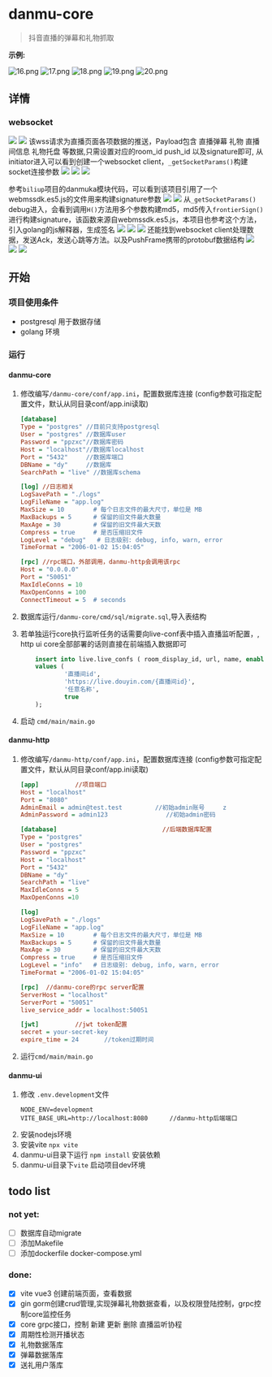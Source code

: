 # danmu-core

> 抖音直播的弹幕和礼物抓取

**示例:**

![16.png](image%2F16.png)
![17.png](image%2F17.png)
![18.png](image%2F18.png)
![19.png](image%2F19.png)
![20.png](image%2F20.png)

## 详情

### websocket

![](image/1.png)
![](image/2.png)
该wss请求为直播页面各项数据的推送，Payload包含 直播弹幕 礼物 直播间信息 礼物托盘 等数据,只需设置对应的room_id push_id 以及signature即可,
从initiator进入可以看到创建一个websocket client，`_getSocketParams()`构建socket连接参数
![](image/4.png)
![](image/3.png)
![](image/param.png)

参考`biliup`项目的danmuka模块代码，可以看到该项目引用了一个webmssdk.es5.js的文件用来构建signature参数
![](image/5.png)
![](image/6.png)
从`_getSocketParams()` debug进入，会看到调用`H()`方法用多个参数构建md5，md5传入`frontierSign()`进行构建signature，该函数来源自webmssdk.es5.js，本项目也参考这个方法，引入golang的js解释器，生成签名
![](image/7.png)
![](image/8.png)
![](image/9.png)
还能找到websocket client处理数据，发送Ack，发送心跳等方法。以及PushFrame携带的protobuf数据结构
![](image/10.png)
![](image/11.png)
![](image/12.png)



## 开始

###  项目使用条件

+ postgresql 用于数据存储
+ golang 环境

### 运行
#### danmu-core
1. 修改编写`/danmu-core/conf/app.ini`，配置数据库连接 (config参数可指定配置文件，默认从同目录conf/app.ini读取)
    ```ini
    [database]
    Type = "postgres" //目前只支持postgresql
    User = "postgres" //数据库user
    Password = "ppzxc"//数据库密码
    Host = "localhost"//数据库localhost
    Port = "5432"     //数据库端口
    DBName = "dy"     //数据库
    SearchPath = "live" //数据库schema
    
    [log] //日志相关
    LogSavePath = "./logs" 
    LogFileName = "app.log"
    MaxSize = 10        # 每个日志文件的最大尺寸，单位是 MB
    MaxBackups = 5      # 保留的旧文件最大数量
    MaxAge = 30         # 保留的旧文件最大天数
    Compress = true     # 是否压缩旧文件
    LogLevel = "debug"   # 日志级别: debug, info, warn, error
    TimeFormat = "2006-01-02 15:04:05"
    
    [rpc] //rpc端口，外部调用，danmu-http会调用该rpc
    Host = "0.0.0.0"
    Port = "50051"
    MaxIdleConns = 10
    MaxOpenConns = 100
    ConnectTimeout = 5  # seconds
    
    ```

2. 数据库运行`/danmu-core/cmd/sql/migrate.sql`,导入表结构

3. 若单独运行core执行监听任务的话需要向live-conf表中插入直播监听配置，, http ui core全部部署的话则直接在前端插入数据即可
    ```sql
        insert into live.live_confs ( room_display_id, url, name, enable)
        values (
                '直播间id',
                'https://live.douyin.com/{直播间id}',
                '任意名称',
                true
        );
    ```
4. 启动 `cmd/main/main.go` 

#### danmu-http

1. 修改编写`/danmu-http/conf/app.ini`，配置数据库连接 (config参数可指定配置文件，默认从同目录conf/app.ini读取)
    ```ini
    [app]          //项目端口
    Host = "localhost"
    Port = "8080"
    AdminEmail = admin@test.test         //初始admin账号     z
    AdminPassword = admin123                //初始admin密码
    
    [database]                             //后端数据库配置
    Type = "postgres"
    User = "postgres"
    Password = "ppzxc"
    Host = "localhost"
    Port = "5432"
    DBName = "dy"
    SearchPath = "live"
    MaxIdleConns = 5
    MaxOpenConns =10
    
    [log]
    LogSavePath = "./logs"
    LogFileName = "app.log"
    MaxSize = 10        # 每个日志文件的最大尺寸，单位是 MB
    MaxBackups = 5      # 保留的旧文件最大数量
    MaxAge = 30         # 保留的旧文件最大天数
    Compress = true     # 是否压缩旧文件
    LogLevel = "info"   # 日志级别: debug, info, warn, error
    TimeFormat = "2006-01-02 15:04:05"
    
    [rpc]  //danmu-core的rpc server配置
    ServerHost = "localhost"
    ServerPort = "50051"
    live_service_addr = localhost:50051
    
    [jwt]          //jwt token配置
    secret = your-secret-key
    expire_time = 24       //token过期时间
   ```
2. 运行`cmd/main/main.go`     

####  danmu-ui

1. 修改 `.env.development`文件
   ```
   NODE_ENV=development
   VITE_BASE_URL=http://localhost:8080      //danmu-http后端端口
   ```
2. 安装nodejs环境
3. 安装vite `npx vite`
4. danmu-ui目录下运行 `npm install` 安装依赖
5. danmu-ui目录下`vite` 启动项目dev环境


## todo list

### not yet:

- [ ] 数据库自动migrate
- [ ] 添加Makefile
- [ ] 添加dockerfile docker-compose.yml

### done:

- [x] vite vue3 创建前端页面，查看数据
- [x] gin gorm创建crud管理,实现弹幕礼物数据查看，以及权限登陆控制，grpc控制core监控任务
- [x] core grpc接口，控制 新建 更新 删除 直播监听协程
- [x] 周期性检测开播状态
- [x] 礼物数据落库
- [x] 弹幕数据落库
- [x] 送礼用户落库
